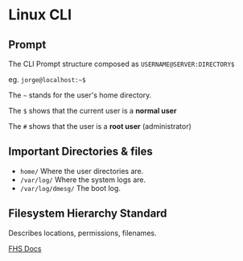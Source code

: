 # Linux CLI

## Prompt

The CLI Prompt structure composed as `USERNAME@SERVER:DIRECTORY$`

eg. `jorge@localhost:~$`

The `~` stands for the user's home directory.

The `$` shows that the current user is a **normal user**

The `#` shows that the user is a **root user** (administrator)

## Important Directories & files

- `home/` Where the user directories are.
- `/var/log/` Where the system logs are.
- `/var/log/dmesg/` The boot log.

## Filesystem Hierarchy Standard

Describes locations, permissions, filenames.

[FHS Docs](http://www.pathname.com/fhs/)


